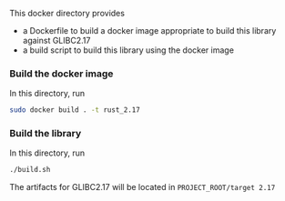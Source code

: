 This docker directory provides

- a Dockerfile to build a docker image appropriate to build this library against GLIBC2.17
- a build script to build this library using the docker image

### Build the docker image

In this directory, run

```bash
sudo docker build . -t rust_2.17
```

### Build the library

In this directory, run

```bash
./build.sh
```

The artifacts for GLIBC2.17 will be located in `PROJECT_ROOT/target 2.17`
